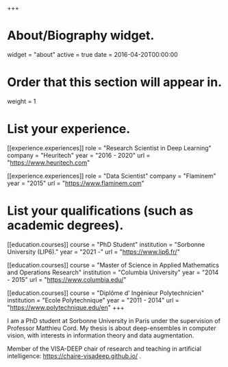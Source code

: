 +++
# About/Biography widget.
widget = "about"
active = true
date = 2016-04-20T00:00:00

# Order that this section will appear in.
weight = 1

# List your experience.
[[experience.experiences]]
  role = "Research Scientist in Deep Learning"
  company = "Heuritech"
  year = "2016 - 2020"
  url = "https://www.heuritech.com"

[[experience.experiences]]
  role = "Data Scientist"
  company = "Flaminem"
  year = "2015"
  url = "https://www.flaminem.com"


# List your qualifications (such as academic degrees).
[[education.courses]]
  course = "PhD Student"
  institution = "Sorbonne University (LIP6)."
  year = "2021 -"
  url = "https://www.lip6.fr/"

[[education.courses]]
  course = "Master of Science in Applied Mathematics and Operations Research"
  institution = "Columbia University"
  year = "2014 - 2015"
  url = "https://www.columbia.edu/"

[[education.courses]]
  course = "Diplôme d’ Ingénieur Polytechnicien"
  institution = "Ecole Polytechnique"
  year = "2011 - 2014"
  url = "https://www.polytechnique.edu/en"
+++


I am a PhD student at Sorbonne University in Paris under the supervision of Professor Matthieu Cord. My thesis is about deep-ensembles in computer vision, with interests in information theory and data augmentation.

Member of the VISA-DEEP chair of research and teaching in artificial intelligence: https://chaire-visadeep.github.io/ .

